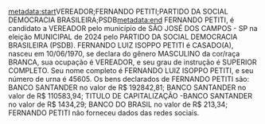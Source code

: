 <metadata:start>VEREADOR;FERNANDO PETITI;PARTIDO DA SOCIAL DEMOCRACIA BRASILEIRA;PSDB<metadata:end>
FERNANDO PETITI, é candidato a VEREADOR pelo município de SÃO JOSÉ DOS CAMPOS - SP na eleição MUNICIPAL de 2024 pelo PARTIDO DA SOCIAL DEMOCRACIA BRASILEIRA (PSDB). FERNANDO LUIZ ISOPPO PETITI é CASADO(A), nasceu em 10/06/1970, se declara do gênero MASCULINO da cor/raça BRANCA, sua ocupação é VEREADOR, e seu grau de instrução é SUPERIOR COMPLETO. Seu nome completo é FERNANDO LUIZ ISOPPO PETITI, e seu número de urna é 45605.
Os bens declarados de FERNANDO PETITI são: BANCO SANTANDER no valor de R$ 192842,81; BANCO SANTANDER no valor de R$ 110583,94; TITULO DE CAPITALIZAÇÃO -BANCO SANTANDER no valor de R$ 1434,29; BANCO DO BRASIL no valor de R$ 213,34; 
FERNANDO PETITI não forneceu dados das redes sociais.